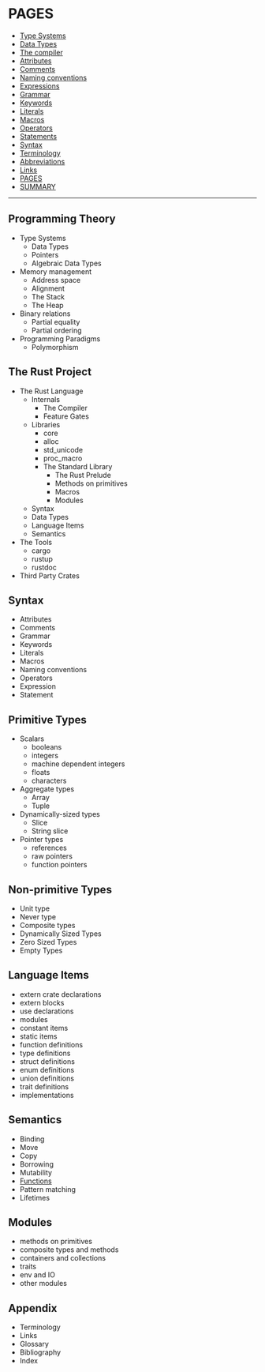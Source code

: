 # PAGES

- [Type Systems](theory/type-systems.md)
- [Data Types](theory/data-types.md)
- [The compiler](core/compiler.md)
- [Attributes](syntax/attributes.md)
- [Comments](syntax/comments.md)
- [Naming conventions](syntax/conventions.md)
- [Expressions](syntax/expressions.md)
- [Grammar](syntax/grammar.md)
- [Keywords](syntax/keywords.md)
- [Literals](syntax/literals.md)
- [Macros](syntax/macros.md)
- [Operators](syntax/operators.md)
- [Statements](syntax/statements.md)
- [Syntax](syntax/syntax.md)
- [Terminology](appendix/terminology.md)
- [Abbreviations](appendix/abbreviations.md)
- [Links](appendix/links.md)
- [PAGES](PAGES.md)
- [SUMMARY](SUMMARY.md)




---


## Programming Theory
- Type Systems
  - Data Types
  - Pointers
  - Algebraic Data Types
- Memory management
  - Address space
  - Alignment
  - The Stack
  - The Heap
- Binary relations
  - Partial equality
  - Partial ordering
- Programming Paradigms
  - Polymorphism


## The Rust Project
- The Rust Language
  - Internals
    - The Compiler
    - Feature Gates
  - Libraries
    - core
    - alloc
    - std_unicode
    - proc_macro
    - The Standard Library
      - The Rust Prelude
      - Methods on primitives
      - Macros
      * Modules
  * Syntax
  * Data Types
  * Language Items
  * Semantics
- The Tools
  - cargo
  - rustup
  - rustdoc
- Third Party Crates


## Syntax
* Attributes
* Comments
* Grammar
* Keywords
* Literals
* Macros
* Naming conventions
* Operators
* Expression
* Statement


## Primitive Types
- Scalars
  - booleans
  - integers
  - machine dependent integers
  - floats
  - characters
- Aggregate types
  - Array
  - Tuple
- Dynamically-sized types
  - Slice
  - String slice
- Pointer types
  - references
  - raw pointers
  - function pointers


## Non-primitive Types
- Unit type
- Never type
- Composite types
- Dynamically Sized Types
- Zero Sized Types
- Empty Types


## Language Items
- extern crate declarations
- extern blocks
- use declarations
- modules
- constant items
- static items
- function definitions
- type definitions
- struct definitions
- enum definitions
- union definitions
- trait definitions
- implementations


## Semantics
- Binding
- Move
- Copy
- Borrowing
- Mutability
- [Functions](semantics/functions/README.md)
- Pattern matching
- Lifetimes


## Modules
- methods on primitives
- composite types and methods
- containers and collections
- traits
- env and IO
- other modules


## Appendix
- Terminology
- Links
- Glossary
- Bibliography
- Index
